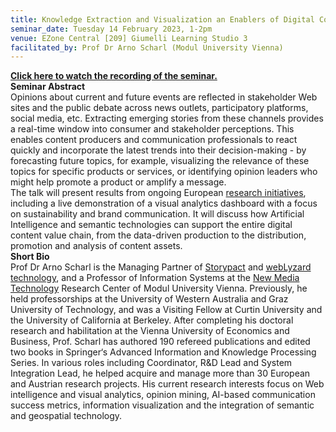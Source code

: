```yaml
---
title: Knowledge Extraction and Visualization an Enablers of Digital Content Value Chains
seminar_date: Tuesday 14 February 2023, 1-2pm
venue: EZone Central [209] Giumelli Learning Studio 3
facilitated_by: Prof Dr Arno Scharl (Modul University Vienna)
---
```


<b><a href="https://youtu.be/dg9sUjBqfCM" target="_blank">Click here to watch the recording of the seminar.</a></b><br/><b>Seminar Abstract</b><br/>Opinions about current and future events are reflected in stakeholder Web sites and the public debate across news outlets, participatory platforms, social media, etc. Extracting emerging stories from these channels provides a real-time window into consumer and stakeholder perceptions. This enables content producers and communication professionals to react quickly and incorporate the latest trends into their decision-making - by forecasting future topics, for example, visualizing the relevance of these topics for specific products or services, or identifying opinion leaders who might help promote a product or amplify a message.<br/>The talk will present results from ongoing European <a href="https://www.weblyzard.com/research/">research initiatives</a>, including a live demonstration of a visual analytics dashboard with a focus on sustainability and brand communication. It will discuss how Artificial Intelligence and semantic technologies can support the entire digital content value chain, from the data-driven production to the distribution, promotion and analysis of content assets.<br/><b>Short Bio</b><br/>Prof Dr Arno Scharl is the Managing Partner of <a href="https://www.storypact.com/">Storypact</a> and <a href="https://www.weblyzard.com">webLyzard technology</a>, and a Professor of Information Systems at the <a href="https://www.modul.ac.at/about/academic-schools/research-center-of-new-media-technology">New Media Technology</a> Research Center of Modul University Vienna. Previously, he held professorships at the University of Western Australia and Graz University of Technology, and was a Visiting Fellow at Curtin University and the University of California at Berkeley. After completing his doctoral research and habilitation at the Vienna University of Economics and Business, Prof. Scharl has authored 190 refereed publications and edited two books in Springer‘s Advanced Information and Knowledge Processing Series. In various roles including Coordinator, R&D Lead and System Integration Lead, he helped acquire and manage more than 30 European and Austrian research projects. His current research interests focus on Web intelligence and visual analytics, opinion mining, AI-based communication success metrics, information visualization and the integration of semantic and geospatial technology.
